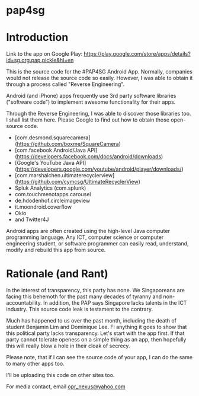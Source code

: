 # pap4sg

Introduction
============

Link to the app on Google Play: https://play.google.com/store/apps/details?id=sg.org.pap.pickle&hl=en

This is the source code for the #PAP4SG Android App. Normally, companies would not release the source code so easily. However, I was able to obtain it through a process called "Reverse Engineering".

Android (and iPhone) apps frequently use 3rd party software libraries ("software code") to implement awesome functionality for their apps.

Through the Reverse Engineering, I was able to discover those libraries too. I shall list them here. Please Google to find out how to obtain those open-source code.

- [com.desmond.squarecamera] (https://github.com/boxme/SquareCamera)
- [com.facebook Android/Java API] (https://developers.facebook.com/docs/android/downloads)
- [Google's YouTube Java API] (https://developers.google.com/youtube/android/player/downloads/)
- [com.marshalchen.ultimaterecyclerview] (https://github.com/cymcsg/UltimateRecyclerView)
- Spluk Analytics (com.splunk)
- com.touchmenotapps.carousel
- de.hdodenhof.circleimageview
- it.moondroid.coverflow
- Okio
- and Twitter4J


Android apps are often created using the high-level Java computer programming language. Any ICT, computer science or computer engineering student, or software programmer can easily read, understand, modify and rebuild this app from source.

Rationale (and Rant)
=========

In the interest of transparency, this party has none. We Singaporeans are facing this behemoth for the past many decades of tyranny and non-accountability. In addition, the PAP says Singapore lacks talents in the ICT industry. This source code leak is testament to the contrary.

Much has happened to us over the past month, including the death of student Benjamin Lim and Dominique Lee. Fi anything it goes to show that this political party lacks transparency. Let's start with the app first. If that party cannot tolerate openess on a simple thing as an app, then hopefully this will really blow a hole in their cloak of secrecy.

Please note, that if I can see the source code of your app, I can do the same to many other apps too. 

I'll be uploading this code on other sites too.

For media contact, email opr_nexus@yahoo.com
